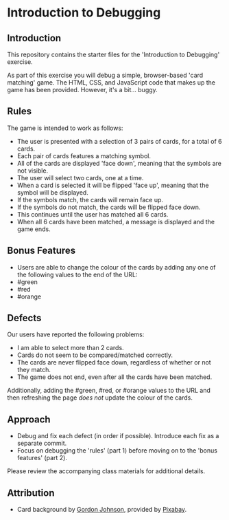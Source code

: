 # Introduction to Debugging

## Introduction
This repository contains the starter files for the 'Introduction to Debugging' exercise.

As part of this exercise you will debug a simple, browser-based 'card matching' game. The HTML, CSS, and JavaScript code that makes up the game has been provided. However, it's a bit... buggy.

## Rules
The game is intended to work as follows:
- The user is presented with a selection of 3 pairs of cards, for a total of 6 cards.
- Each pair of cards features a matching symbol.
- All of the cards are displayed 'face down', meaning that the symbols are not visible.
- The user will select two cards, one at a time.
- When a card is selected it will be flipped 'face up', meaning that the symbol will be displayed.
- If the symbols match, the cards will remain face up.
- If the symbols do not match, the cards will be flipped face down.
- This continues until the user has matched all 6 cards.
- When all 6 cards have been matched, a message is displayed and the game ends.

## Bonus Features
- Users are able to change the colour of the cards by adding any one of the following values to the end of the URL:
- #green
- #red
- #orange

## Defects
Our users have reported the following problems:
- I am able to select more than 2 cards.
- Cards do not seem to be compared/matched correctly.
- The cards are never flipped face down, regardless of whether or not they match.
- The game does not end, even after all the cards have been matched.

Additionally, adding the #green, #red, or #orange values to the URL and then refreshing the page _does not_ update the colour of the cards.

## Approach
- Debug and fix each defect (in order if possible). Introduce each fix as a separate commit.
- Focus on debugging the 'rules' (part 1)  before moving on to the 'bonus features' (part 2).

Please review the accompanying class materials for additional details.

## Attribution
- Card background by [Gordon Johnson](https://pixabay.com/users/gdj-1086657/), provided by [Pixabay](https://pixabay.com/).
